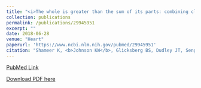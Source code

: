 ```yaml
---
title: "<i>The whole is greater than the sum of its parts: combining classical statistical and machine intelligence methods in medicine</i>"
collection: publications
permalink: /publications/29945951
excerpt: "" 
date: 2018-06-28
venue: "Heart"
paperurl: 'https://www.ncbi.nlm.nih.gov/pubmed/29945951'
citation: "Shameer K, <b>Johnson KW</b>, Glicksberg BS, Dudley JT, Sengupta PP. Heart. 2018 Jul;104(14):1228. doi: 10.1136/heartjnl-2018-313377. No abstract available.  PubMed ID: 29945951"
---
```


[PubMed Link](https://www.ncbi.nlm.nih.gov/pubmed/29945951)

[Download PDF here](https://kippjohnson.com/files/29945951.pdf)

<script type='text/javascript' src='https://d1bxh8uas1mnw7.cloudfront.net/assets/embed.js'></script>
<div class='altmetric-embed' data-badge-type="medium-donut" data-pmid="29945951" data-hide-no-mentions="true" data-hide-less-than="2" class="altmetric-embed"></div>
